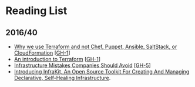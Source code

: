 # Reading List

## 2016/40

- [Why we use Terraform and not Chef, Puppet, Ansible, SaltStack, or CloudFormation](https://blog.gruntwork.io/why-we-use-terraform-and-not-chef-puppet-ansible-saltstack-or-cloudformation-7989dad2865c) [[GH-1](../../issues/1)]
- [An introduction to Terraform](https://blog.gruntwork.io/an-introduction-to-terraform-f17df9c6d180) [[GH-1](../../issues/1)]
- [Infrastructure Mistakes Companies Should Avoid](http://firstround.com/review/the-three-infrastructure-mistakes-your-company-must-not-make/) [[GH-5](../../issues/5)]
- [Introducing InfraKit, An Open Source Toolkit For Creating And Managing Declarative, Self-Healing Infrastructure](https://blog.docker.com/2016/10/introducing-infrakit-an-open-source-toolkit-for-declarative-infrastructure/).
